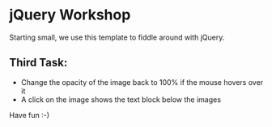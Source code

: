 # jQuery Workshop
Starting small, we use this template to fiddle around with jQuery.

## Third Task:
- Change the opacity of the image back to 100% if the mouse hovers over it
- A click on the image shows the text block below the images

Have fun :-)
